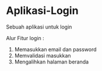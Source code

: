 # Aplikasi-Login
Sebuah aplikasi untuk login

Alur Fitur login : 
1. Memasukkan email dan password
2. Memvalidasi masukkan
3. Mengalihkan halaman beranda
